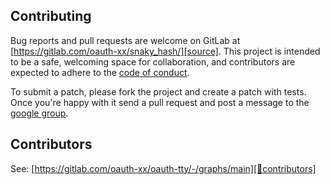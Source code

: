 ## Contributing

Bug reports and pull requests are welcome on GitLab at [https://gitlab.com/oauth-xx/snaky_hash/][source]. This project is
intended to be a safe, welcoming space for collaboration, and contributors are expected to adhere to
the [code of conduct][conduct].

To submit a patch, please fork the project and create a patch with
tests. Once you're happy with it send a pull request and post a message to the
[google group][mailinglist].

## Contributors

See: [https://gitlab.com/oauth-xx/oauth-tty/-/graphs/main][🚎contributors]

[comment]: <> (Following links are used by README, CONTRIBUTING, Homepage)

[conduct]: https://gitlab.com/oauth-xx/snaky_hash/-/blob/main/CODE_OF_CONDUCT.md
[🚎contributors]: https://gitlab.com/oauth-xx/snaky_hash/-/graphs/main
[mailinglist]: http://groups.google.com/group/oauth-ruby
[source]: https://gitlab.com/oauth-xx/snaky_hash/-/tree/main
